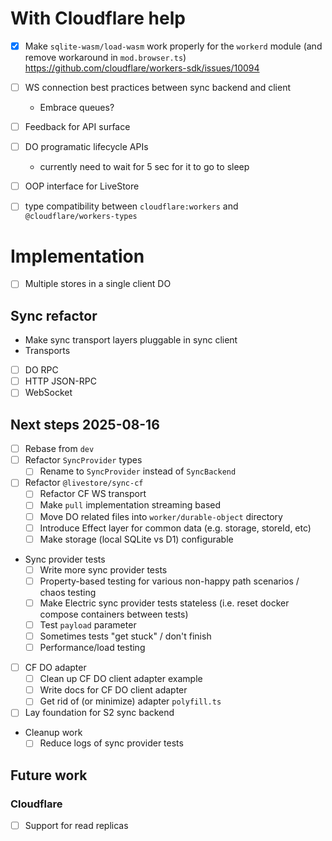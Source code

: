 # With Cloudflare help

- [x] Make `sqlite-wasm/load-wasm` work properly for the `workerd` module (and remove workaround in `mod.browser.ts`) https://github.com/cloudflare/workers-sdk/issues/10094
- [ ] WS connection best practices between sync backend and client
  - Embrace queues?
- [ ] Feedback for API surface
- [ ] DO programatic lifecycle APIs
  - currently need to wait for 5 sec for it to go to sleep

- [ ] OOP interface for LiveStore
- [ ] type compatibility between `cloudflare:workers` and `@cloudflare/workers-types`

# Implementation

- [ ] Multiple stores in a single client DO

## Sync refactor

- Make sync transport layers pluggable in sync client 
- Transports
 - [ ] DO RPC
 - [ ] HTTP JSON-RPC
 - [ ] WebSocket

## Next steps 2025-08-16

- [ ] Rebase from `dev`
- [ ] Refactor `SyncProvider` types
  - [ ] Rename to `SyncProvider` instead of `SyncBackend`
- [ ] Refactor `@livestore/sync-cf`
  - [ ] Refactor CF WS transport
  - [ ] Make `pull` implementation streaming based
  - [ ] Move DO related files into `worker/durable-object` directory
  - [ ] Introduce Effect layer for common data (e.g. storage, storeId, etc)
  - [ ] Make storage (local SQLite vs D1) configurable
- Sync provider tests
  - [ ] Write more sync provider tests
  - [ ] Property-based testing for various non-happy path scenarios / chaos testing
  - [ ] Make Electric sync provider tests stateless (i.e. reset docker compose containers between tests)
  - [ ] Test `payload` parameter
  - [ ] Sometimes tests "get stuck" / don't finish
  - [ ] Performance/load testing
- [ ] CF DO adapter
  - [ ] Clean up CF DO client adapter example
  - [ ] Write docs for CF DO client adapter
  - [ ] Get rid of (or minimize) adapter `polyfill.ts`
- [ ] Lay foundation for S2 sync backend
- Cleanup work
  - [ ] Reduce logs of sync provider tests

## Future work

### Cloudflare

- [ ] Support for read replicas